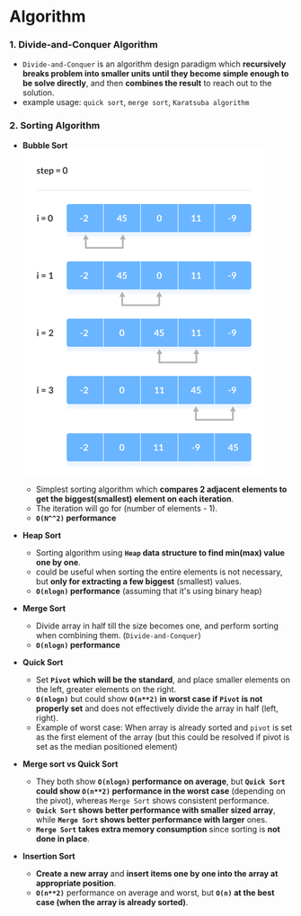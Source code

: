 # Algorithm

### 1. Divide-and-Conquer Algorithm
- `Divide-and-Conquer` is an algorithm design paradigm which **recursively breaks problem into smaller units until they become simple enough to be solve directly**, and then **combines the result** to reach out to the solution.
- example usage: `quick sort`, `merge sort`, `Karatsuba algorithm`

### 2. Sorting Algorithm
- **Bubble Sort**
![Bubble Sort](image.png)
    - Simplest sorting algorithm which **compares 2 adjacent elements to get the biggest(smallest) element on each iteration**.
    - The iteration will go for (number of elements - 1).
    - **`O(N^^2)` performance**

- **Heap Sort**
    - Sorting algorithm using **`Heap` data structure to find min(max) value one by one**.
    - could be useful when sorting the entire elements is not necessary, but **only for extracting a few biggest** (smallest) values.
    - **`O(nlogn)` performance** (assuming that it's using binary heap)

- **Merge Sort**
    - Divide array in half till the size becomes one, and perform sorting when combining them. (`Divide-and-Conquer`)
    - **`O(nlogn)` performance**

- **Quick Sort**
    - Set **`Pivot` which will be the standard**, and place smaller elements on the left, greater elements on the right.
    - **`O(nlogn)`** but could show **`O(n**2)` in worst case if `Pivot` is not properly set** and does not effectively divide the array in half (left, right).
    - Example of worst case: When array is already sorted and `pivot` is set as the first element of the array (but this could be resolved if pivot is set as the median positioned element)


- **Merge sort vs Quick Sort**
    - They both show **`O(nlogn)` performance on average**, but **`Quick Sort` could show `O(n**2)` performance in the worst case** (depending on the pivot), whereas `Merge Sort` shows consistent performance.
    - **`Quick Sort` shows better performance with smaller sized array**, while **`Merge Sort` shows better performance with larger** ones.
    - **`Merge Sort` takes extra memory consumption** since sorting is **not done in place**.

- **Insertion Sort**
    - **Create a new array** and **insert items one by one into the array at appropriate position**.
    - **`O(n**2)`** performance on average and worst, but **`O(n)` at the best case (when the array is already sorted)**.